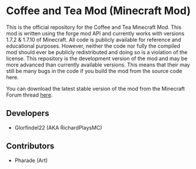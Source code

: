 Coffee and Tea Mod (Minecraft Mod)
==============

This is the official repository for the Coffee and Tea Minecraft Mod. This mod is written using the forge mod API and currently works with versions 1.7.2 & 1.7.10 of Minecraft. All code is publicly available for reference and educational purposes. However, neither the code nor fully the compiled mod should ever be publicly redistributed and doing so is a violation of the license. This repository is the development version of the mod and may be more advanced than currently available versions. This means that their may still be many bugs in the code if you build the mod from the source code here.  

You can download the latest stable version of the mod from the Minecraft Forum thread <a href="http://www.minecraftforum.net/forums/mapping-and-modding/minecraft-mods/2139261-richards-coffee-and-tea-mod">here</a>.

Developers
--------------
- Glorfindel22 (AKA RichardPlaysMC)

Contributors
--------------
- Pharade (Art)